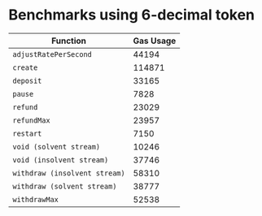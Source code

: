 # Benchmarks using 6-decimal token

| Function                      | Gas Usage |
| ----------------------------- | --------- |
| `adjustRatePerSecond`         | 44194     |
| `create`                      | 114871    |
| `deposit`                     | 33165     |
| `pause`                       | 7828      |
| `refund`                      | 23029     |
| `refundMax`                   | 23957     |
| `restart`                     | 7150      |
| `void (solvent stream)`       | 10246     |
| `void (insolvent stream)`     | 37746     |
| `withdraw (insolvent stream)` | 58310     |
| `withdraw (solvent stream)`   | 38777     |
| `withdrawMax`                 | 52538     |
